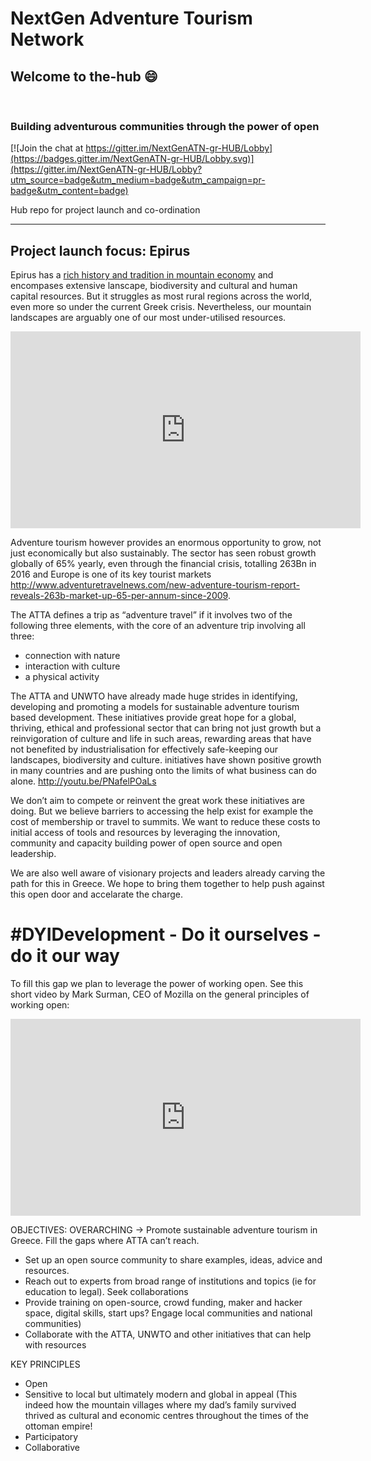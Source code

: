 # NextGen Adventure Tourism Network
## Welcome to the-hub :smile:

<br>

### Building adventurous communities through the power of open

[![Join the chat at https://gitter.im/NextGenATN-gr-HUB/Lobby](https://badges.gitter.im/NextGenATN-gr-HUB/Lobby.svg)](https://gitter.im/NextGenATN-gr-HUB/Lobby?utm_source=badge&utm_medium=badge&utm_campaign=pr-badge&utm_content=badge)

Hub repo for project launch and co-ordination

***

## Project launch focus: **Epirus**

Epirus has a [rich history and tradition in mountain economy](http://www.vlachs.gr/en/the-vlachs-metropolis-and-diaspora/the-conditions-of-development) and encompases extensive lanscape, biodiversity and cultural and human capital resources. But it struggles as most rural regions across the world, even more so under the current Greek crisis. Nevertheless, our mountain landscapes are arguably one of our most under-utilised resources. 


<iframe width="560" height="315" src="https://www.youtube.com/embed/pZYmyubpq2c" frameborder="0" allowfullscreen></iframe>



Adventure tourism however provides an enormous opportunity to grow, not just economically but also sustainably. The sector has seen robust growth globally of 65% yearly, even through the financial crisis, totalling 263Bn in 2016 and Europe is one of its key tourist markets  http://www.adventuretravelnews.com/new-adventure-tourism-report-reveals-263b-market-up-65-per-annum-since-2009. 

The ATTA defines a trip as “adventure travel” if it involves two of the following three elements, with the core of an adventure trip involving all three: 

- connection with nature
- interaction with culture
- a physical activity

The ATTA and UNWTO have already made huge strides in identifying, developing and promoting a models for sustainable adventure tourism based development. These initiatives provide great hope for a global, thriving, ethical and professional sector that can bring not just growth but a reinvigoration of culture and life in such areas, rewarding areas that have not benefited by industrialisation for effectively safe-keeping our landscapes, biodiversity and culture. initiatives have shown positive growth in many countries and are pushing onto the limits of what business can do alone.  http://youtu.be/PNafelPOaLs 

We don’t aim to compete or reinvent the great work these initiatives are doing. But we believe barriers to accessing the help exist for example the cost of membership or travel to summits. We want to reduce these costs to initial access of tools and resources by leveraging the innovation, community and capacity building power of open source and open leadership.

We are also well aware of visionary projects and leaders already carving the path for this in Greece. We hope to bring them together to help push against this open door and accelarate the charge.

# #DYIDevelopment - Do it ourselves - do it our way

To fill this gap we plan to leverage the power of working open. See this short video by Mark Surman, CEO of Mozilla on the general principles of working open:

<iframe width="560" height="315" src="https://www.youtube.com/embed/quKdaqlR_9w" frameborder="0" allowfullscreen></iframe>


OBJECTIVES:
OVERARCHING -> Promote sustainable adventure tourism in Greece. Fill the gaps where ATTA can’t reach.
- Set up an open source community to share examples, ideas, advice and resources.
- Reach out to experts from broad range of institutions and topics (ie for education to legal). Seek collaborations
- Provide training on open-source, crowd funding, maker and hacker space, digital skills, start ups? Engage local communities and national communities)
- Collaborate with the ATTA, UNWTO and other initiatives that can help with resources


KEY PRINCIPLES
- Open
- Sensitive to local but ultimately modern and global in appeal (This indeed how the mountain villages where my dad’s family survived thrived as cultural and economic centres throughout the times of the ottoman empire! 
- Participatory
- Collaborative
